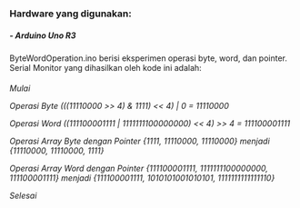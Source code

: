 <h3>
Hardware yang digunakan:
<h5>
  - Arduino Uno R3
</h5>
ByteWordOperation.ino berisi eksperimen operasi byte, word, dan pointer.
<br>
Serial Monitor yang dihasilkan oleh kode ini adalah:
</h3>

<h6>
Mulai


Operasi Byte
(((11110000 >> 4) & 1111) << 4) | 0 = 11110000

Operasi Word
((111100001111 | 1111111100000000) << 4) >> 4 = 111100001111

Operasi Array Byte dengan Pointer
{1111, 11110000, 11110000} menjadi {11110000, 11110000, 1111}

Operasi Array Word dengan Pointer
{111100001111, 1111111100000000, 111100001111} menjadi {111100001111, 1010101001010101, 1111111111111110}


Selesai
</h6>
